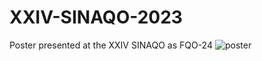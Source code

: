 # XXIV-SINAQO-2023
Poster presented at the XXIV SINAQO as FQO-24
![poster](https://github.com/ZanardiMM/SINAQO-2023/assets/101136961/d3892b02-4524-4235-8472-d277b1a10081)
